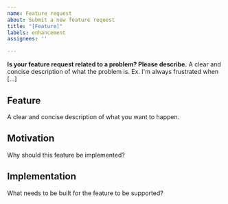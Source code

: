 ```yaml
---
name: Feature request
about: Submit a new feature request
title: "[Feature]"
labels: enhancement
assignees: ''

---
```


**Is your feature request related to a problem? Please describe.**
A clear and concise description of what the problem is. Ex. I'm always frustrated when [...]

## Feature
A clear and concise description of what you want to happen.

## Motivation
Why should this feature be implemented?

## Implementation
What needs to be built for the feature to be supported?
